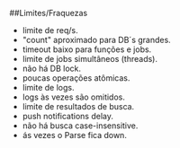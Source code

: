 ##Limites/Fraquezas
- limite de req/s.<!-- .element: class="fragment" data-fragment-index="1" -->
- "count" aproximado para DB´s grandes.<!-- .element: class="fragment" data-fragment-index="2" -->
- timeout baixo para funções e jobs.<!-- .element: class="fragment" data-fragment-index="3" -->
- limite de jobs simultâneos (threads).<!-- .element: class="fragment" data-fragment-index="4" -->
- não há DB lock.<!-- .element: class="fragment" data-fragment-index="5" -->
- poucas operações atômicas.<!-- .element: class="fragment" data-fragment-index="6" -->
- limite de logs.<!-- .element: class="fragment" data-fragment-index="7" -->
- logs às vezes são omitidos.<!-- .element: class="fragment" data-fragment-index="8" -->
- limite de resultados de busca.<!-- .element: class="fragment" data-fragment-index="9" -->
- push notifications delay.<!-- .element: class="fragment" data-fragment-index="10" -->
- não há busca case-insensitive.<!-- .element: class="fragment" data-fragment-index="11" -->
- ás vezes o Parse fica down.<!-- .element: class="fragment" data-fragment-index="12" -->